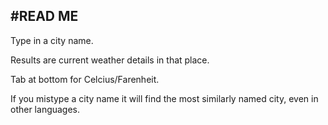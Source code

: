 #READ ME
----------------------

Type in a city name.


Results are current weather details in that place.


Tab at bottom for Celcius/Farenheit.


If you mistype a city name it will find the most similarly named city, even in other languages.
